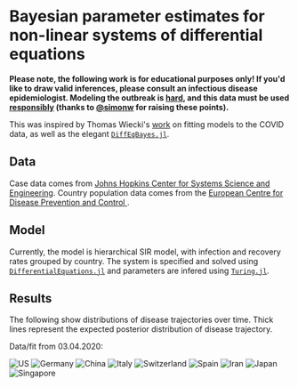 # Bayesian parameter estimates for non-linear systems of differential equations

**Please note, the following work is for educational purposes only! If you'd like to draw valid inferences, please consult an infectious disease epidemiologist. Modeling the outbreak is [hard](https://fivethirtyeight.com/features/why-its-so-freaking-hard-to-make-a-good-covid-19-model/), and this data must be used [responsibly](https://medium.com/nightingale/ten-considerations-before-you-create-another-chart-about-covid-19-27d3bd691be8) (thanks to [@simonw](https://github.com/simonw/covid-19-datasette/blob/master/README.md) for raising these points).**

This was inspired by Thomas Wiecki's [work](https://github.com/twiecki/covid19) on fitting models to the COVID data, as well as the elegant [`DiffEqBayes.jl`](https://github.com/JuliaDiffEq/DiffEqBayes.jl).

## Data

Case data comes from [Johns Hopkins Center for Systems Science and Engineering](https://github.com/CSSEGISandData/COVID-19). Country population data comes from the [European Centre for Disease Prevention and Control ](https://www.ecdc.europa.eu/en/publications-data/download-todays-data-geographic-distribution-covid-19-cases-worldwide).

## Model

Currently, the model is hierarchical SIR model, with infection and recovery rates grouped by country. The system is specified and solved using [`DifferentialEquations.jl`](https://pkg.julialang.org/docs/DifferentialEquations/UQdwS/6.6.0/) and parameters are infered using [`Turing.jl`](https://turing.ml/dev/).

## Results

The following show distributions of disease trajectories over time. Thick lines represent the expected posterior distribution of disease trajectory.

Data/fit from 03.04.2020:

![US](bayesian_nlde/data/plots/US.svg)
![Germany](bayesian_nlde/data/plots/Germany.svg)
![China](bayesian_nlde/data/plots/China.svg)
![Italy](bayesian_nlde/data/plots/Italy.svg)
![Switzerland](bayesian_nlde/data/plots/Switzerland.svg)
![Spain](bayesian_nlde/data/plots/Spain.svg)
![Iran](bayesian_nlde/data/plots/Iran.svg)
![Japan](bayesian_nlde/data/plots/Japan.svg)
![Singapore](bayesian_nlde/data/plots/Singapore.svg)

